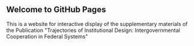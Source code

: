 ## Welcome to GitHub Pages

This is a website for interactive display of the supplementary materials of the Publication "Trajectories of Institutional Design: Intergovernmental Cooperation in Federal Systems"
